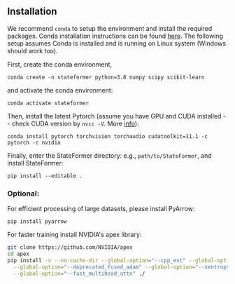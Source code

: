 ## Installation
We recommend `conda` to setup the environment and install the required packages. Conda installation instructions can be found [here](https://docs.conda.io/projects/conda/en/latest/user-guide/install/linux.html). The following setup assumes Conda is installed and is running on Linux system (Windows should work too).

First, create the conda environment,

`conda create -n stateformer python=3.8 numpy scipy scikit-learn`

and activate the conda environment:

`conda activate stateformer`

Then, install the latest Pytorch (assume you have GPU and CUDA installed -- check CUDA version by `nvcc -V`. More [info](https://pytorch.org/get-started/locally/)):

`conda install pytorch torchvision torchaudio cudatoolkit=11.1 -c pytorch -c nvidia`

Finally, enter the StateFormer directory: e.g., `path/to/StateFormer`, and install StateFormer:

`pip install --editable .`

### Optional:

For efficient processing of large datasets, please install PyArrow: 

`pip install pyarrow`

For faster training install NVIDIA's apex library:

``` bash
git clone https://github.com/NVIDIA/apex
cd apex
pip install -v --no-cache-dir --global-option="--cpp_ext" --global-option="--cuda_ext" \
  --global-option="--deprecated_fused_adam" --global-option="--xentropy" \
  --global-option="--fast_multihead_attn" ./
```